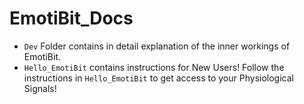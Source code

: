 # EmotiBit_Docs
- `Dev` Folder contains in detail explanation of the inner workings of EmotiBit.
- `Hello_EmotiBit` contains instructions for New Users! Follow the instructions in `Hello_EmotiBit` to get access to your Physiological Signals!
